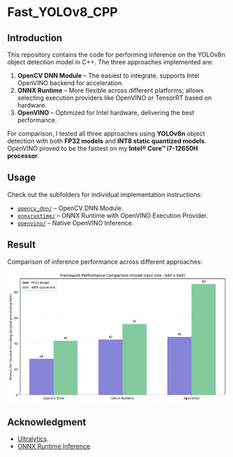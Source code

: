# Fast_YOLOv8_CPP

## Introduction  
This repository contains the code for performing inference on the YOLOv8n object detection model in C++. The three approaches implemented are:  

1. **OpenCV DNN Module** – The easiest to integrate, supports Intel OpenVINO backend for acceleration.  
2. **ONNX Runtime** – More flexible across different platforms; allows selecting execution providers like OpenVINO or TensorRT based on hardware.  
3. **OpenVINO** – Optimized for Intel hardware, delivering the best performance.  

For comparison, I tested all three approaches using **YOLOv8n** object detection with both **FP32 models** and **INT8 static quantized models**.  
OpenVINO proved to be the fastest on my **Intel® Core™ i7-12650H processor**.  

## Usage  
Check out the subfolders for individual implementation instructions:  

- [`opencv_dnn/`](opencv_dnn/) – OpenCV DNN Module.  
- [`onnxruntime/`](onnxruntime/) – ONNX Runtime with OpenVINO Execution Provider.  
- [`openvino/`](openvino/) – Native OpenVINO Inference.  

## Result  
Comparison of inference performance across different approaches:  

![Inference Performance](performance_bar_graph.png)  

## Acknowledgment  
- [Ultralytics](https://github.com/ultralytics/ultralytics).  
- [ONNX Runtime Inference](https://github.com/leimao/ONNX-Runtime-Inference).  
